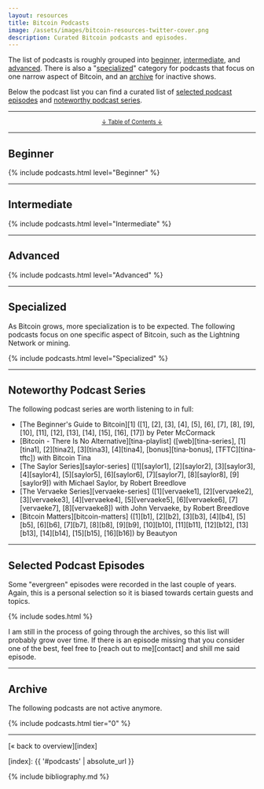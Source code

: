 ```yaml
---
layout: resources
title: Bitcoin Podcasts
image: /assets/images/bitcoin-resources-twitter-cover.png
description: Curated Bitcoin podcasts and episodes.
---
```


The list of podcasts is roughly grouped into
[beginner](#beginner),
[intermediate](#intermediate), and
[advanced](#advanced).
There is also a "[specialized](#specialized)" category for podcasts that
focus on one narrow aspect of Bitcoin, and an [archive](#archive) for inactive shows.

Below the podcast list you can find a curated list of [selected podcast
episodes](#selected-podcast-episodes) and [noteworthy podcast
series](#noteworthy-podcast-series).

---

<center>
  <p><small><a href="#toc">↓ Table of Contents ↓</a></small></p>
</center>

---

## Beginner

{% include podcasts.html level="Beginner" %}

---

## Intermediate

{% include podcasts.html level="Intermediate" %}

---

## Advanced

{% include podcasts.html level="Advanced" %}

---

## Specialized

As Bitcoin grows, more specialization is to be expected. The following podcasts
focus on one specific aspect of Bitcoin, such as the Lightning Network or
mining.

{% include podcasts.html level="Specialized" %}

---

## Noteworthy Podcast Series

The following podcast series are worth listening to in full:

- [The Beginner's Guide to Bitcoin][1] ([1], [2], [3], [4], [5], [6], [7], [8], [9], [10], [11], [12], [13], [14], [15], [16], [17]) by Peter McCormack
- [Bitcoin - There Is No Alternative][tina-playlist] ([web][tina-series], [1][tina1], [2][tina2], [3][tina3], [4][tina4], [bonus][tina-bonus], [TFTC][tina-tftc]) with Bitcoin Tina
- [The Saylor Series][saylor-series] ([1][saylor1], [2][saylor2], [3][saylor3], [4][saylor4], [5][saylor5], [6][saylor6], [7][saylor7], [8][saylor8], [9][saylor9]) with Michael Saylor, by Robert Breedlove
- [The Vervaeke Series][vervaeke-series] ([1][vervaeke1], [2][vervaeke2], [3][vervaeke3], [4][vervaeke4], [5][vervaeke5], [6][vervaeke6], [7][vervaeke7], [8][vervaeke8]) with John Vervaeke, by Robert Breedlove
- [Bitcoin Matters][bitcoin-matters] ([1][b1], [2][b2], [3][b3], [4][b4], [5][b5], [6][b6], [7][b7], [8][b8], [9][b9], [10][b10], [11][b11], [12][b12], [13][b13], [14][b14], [15][b15], [16][b16]) by Beautyon

---

## Selected Podcast Episodes

Some "evergreen" episodes were recorded in the last couple of years. Again, this
is a personal selection so it is biased towards certain guests and topics.

{% include sodes.html %}

I am still in the process of going through the archives, so this list will
probably grow over time. If there is an episode missing that you consider
one of the best, feel free to [reach out to me][contact] and shill me said
episode.

---

## Archive

The following podcasts are not active anymore.

{% include podcasts.html tier="0" %}

---

[« back to overview][index]

[index]: {{ '#podcasts' | absolute_url }}

{% include bibliography.md %}
